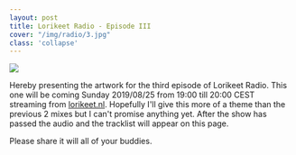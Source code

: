 ```yaml
---
layout: post
title: Lorikeet Radio - Episode III
cover: "/img/radio/3.jpg"
class: 'collapse'
---
```


<img class='cover' src="{{ page.cover }}"/>

Hereby presenting the artwork for the third episode of Lorikeet Radio. This one will be coming Sunday 2019/08/25 from 19:00 till 20:00 CEST streaming from [lorikeet.nl](/). Hopefully I'll give this more of a theme than the previous 2 mixes but I can't promise anything yet. After the show has passed the audio and the tracklist will appear on this page.

Please share it will all of your buddies.
